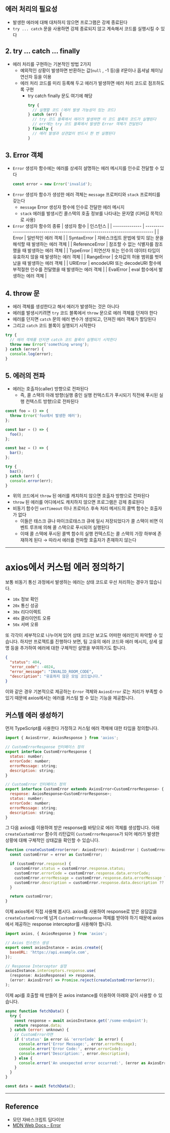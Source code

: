 ## 에러 처리의 필요성

- 발생한 에러에 대해 대처하지 않으면 프로그램은 강제 종료된다
- `try ... catch` 문을 사용하면 강제 종료되지 않고 계속해서 코드를 실행시킬 수 있다

## 2. try ... catch ... finally

- 에러 처리를 구현하는 기본적인 방법 2가지
  - 예외적인 상황이 발생하면 반환하는 값(`null` , -1 등)을 if문이나 옵셔널 체이닝 연산자 등을 이용
  - 에러 처리 코드를 미리 등록해 두고 에러가 발생하면 에러 처리 코드로 점프하도록 구현
    - try catch finally 문도 여기에 해당
      ```jsx
      try {
        // 실행할 코드 (에러 발생 가능성이 있는 코드)
      } catch (err) {
        // try 코드 블록에서 에러가 발생하면 이 코드 블록의 코드가 실행된다
        // err에는 try 코드 블록에서 발생한 Error 객체가 전달된다
      } finally {
        // 에러 발생과 상관없이 반드시 한 번 실행된다
      }
      ```

## 3. Error 객체

- `Error` 생성자 함수에는 에러를 상세히 설명하는 에러 메시지를 인수로 전달할 수 있다
  ```jsx
  const error = new Error('invalid');
  ```
- `Error` 생성자 함수가 생성한 에러 객체는 `message` 프로퍼티와 `stack` 프로퍼티를 갖는다
  - `message` Error 생성자 함수에 인수로 전달한 에러 메시지
  - `stack` 에러를 발생시킨 콜스택의 호출 정보를 나타내는 문자열 (디버깅 목적으로 사용)
- `Error` 생성자 함수의 종류
  | 생성자 함수 | 인스턴스 |
  | -------------- | ------------------------------------------------------------------------------ |
  | Error | 일반적인 에러 객체 |
  | SyntaxError | 자바스크립트 문법에 맞지 않는 문을 해석할 때 발생하는 에러 객체 |
  | ReferenceError | 참조할 수 없는 식별자를 참조했을 때 발생하는 에러 객체 |
  | TypeError | 피연산자 또는 인수의 데이터 타입이 유효하지 않을 때 발생하는 에러 객체 |
  | RangeError | 숫자값의 허용 범위를 벗어났을 때 발생하는 에러 객체 |
  | URIError | encodeURI 또는 decodeURI 함수에 부적절한 인수를 전달했을 때 발생하는 에러 객체 |
  | EvalError | eval 함수에서 발생하는 에러 객체 |

## 4. throw 문

- 에러 객체를 생성한다고 해서 에러가 발생하는 것은 아니다
- 에러를 발생시키려면 `try` 코드 블록에서 `throw` 문으로 에러 객체를 던져야 한다
- 에러를 던지면 `catch` 문의 에러 변수가 생성되고, 던져진 에러 객체가 할당된다
- 그리고 `catch` 코드 블록이 실행되기 시작한다

```jsx
try {
  // 에러 객체를 던지면 catch 코드 블록이 실행되기 시작한다
  throw new Error('something wrong');
} catch (error) {
  console.log(error);
}
```

## 5. 에러의 전파

- 에러는 호출자(caller) 방향으로 전파된다
  - 즉, 콜 스택의 아래 방향(실행 중인 실행 컨텍스트가 푸시되기 직전에 푸시된 실행 컨텍스트 방향)으로 전파된다

```jsx
const foo = () => {
  throw Error('foo에서 발생한 에러');
};

const bar = () => {
  foo();
};

const baz = () => {
  bar();
};

try {
  baz();
} catch (err) {
  console.error(err);
}
```

- 위의 코드에서 `throw` 된 에러를 캐치하지 않으면 호출자 방향으로 전파된다
- `throw` 된 에러를 어디에서도 캐치하지 않으면 프로그램은 강제 종료된다
- 비동기 함수인 `setTimeout` 이나 프로미스 후속 처리 메서드의 콜백 함수는 호출자가 없다
  - 이들은 태스크 큐나 마이크로태스크 큐에 일시 저장되었다가 콜 스택이 비면 이벤트 루프에 의해 콜 스택으로 푸시되어 실행된다
  - 이때 콜 스택에 푸시된 콜백 함수의 실행 컨텍스트는 콜 스택의 가장 하부에 존재하게 된다 → 따라서 에러를 전파할 호출자가 존재하지 않는다

---

# axios에서 커스텀 에러 정의하기

보통 비동기 통신 과정에서 발생하는 에러는 상태 코드로 우선 처리하는 경우가 많습니다.

- `10x` 정보 확인
- `20x` 통신 성공
- `30x` 리다이렉트
- `40x` 클라이언트 오류
- `50x` 서버 오류

또 각각이 세부적으로 나누어져 있어 상태 코드만 보고도 어떠한 에러인지 파악할 수 있습니다.
하지만 프로젝트를 진행하다 보면, 팀 고유의 에러 코드와 에러 메시지, 상세 설명 등을 추가하여 에러에 대한 구체적인 설명을 부여하기도 합니다.

```json
{
  "status": 404,
  "error_code": -4024,
  "error_message": "INVALID_ROOM_CODE",
  "description": "유효하지 않은 모임 코드입니다."
}
```

이와 같은 경우 기본적으로 제공하는 `Error` 객체와 `AxiosError` 로는 처리가 부족할 수 있기 때문에 axios에서는 에러를 커스텀 할 수 있는 기능을 제공합니다.

## 커스템 에러 생성하기

먼저 TypeScript를 사용한다 가정하고 커스텀 에러 객체에 대한 타입을 정의합니다.

```javascript
import { AxiosError, AxiosResponse } from 'axios';

// CustomErrorResponse 인터페이스 정의
export interface CustomErrorResponse {
  status: number;
  errorCode: number;
  errorMessage: string;
  description: string;
}

// CustomError 인터페이스 정의
export interface CustomError extends AxiosError<CustomErrorResponse> {
  response: AxiosResponse<CustomErrorResponse>;
  status: number;
  errorCode: number;
  errorMessage: string;
  description: string;
}
```

그 다음 axios를 이용하여 받은 response를 바탕으로 에러 객체를 생성합니다. 아래 `createCustomError` 함수의 리턴값이 `CustomErrorResponse`가 되어 에러가 발생한 상황에 대해 구체적인 상태값을 확인할 수 있습니다.

```javascript
function createCustomError(error: AxiosError): AxiosError | CustomErrorResponse {
  const customError = error as CustomError;

  if (customError.response) {
    customError.status = customError.response.status;
    customError.errorCode = customError.response.data.errorCode;
    customError.errorMessage = customError.response.data.errorMessage ?? '';
    customError.description = customError.response.data.description ?? '';
  }

  return customError;
}
```

이제 axios에서 직접 사용해 봅시다. axios를 사용하여 response로 받은 응답값을 `createCustomError`에 넘겨 `CustomErrorResponse` 객체를 받아야 하기 때문에 axios에서 제공하는 response interceptor를 사용해야 합니다.

```javascript
import axios, { AxiosResponse } from 'axios';

// Axios 인스턴스 생성
export const axiosInstance = axios.create({
  baseURL: 'https://api.example.com',
});

// Response Interceptor 설정
axiosInstance.interceptors.response.use(
  (response: AxiosResponse) => response,
  (error: AxiosError) => Promise.reject(createCustomError(error));
);
```

이제 api를 호출할 때 만들어 둔 axios instance를 이용하여 아래와 같이 사용할 수 있습니다.

```javascript
async function fetchData() {
  try {
    const response = await axiosInstance.get('/some-endpoint');
    return response.data;
  } catch (error: unknown) {
    // CustomError라면
    if ('status' in error && 'errorCode' in error) {
      console.error('Error Message:', error.errorMessage);
      console.error('Error Code:', error.errorCode);
      console.error('Description:', error.description);
    } else {
      console.error('An unexpected error occurred:', (error as AxiosError).message);
    }
  }
}

const data = await fetchData();
```

---

## Reference

- 모던 자바스크립트 딥다이브
- [MDN Web Docs - Error](https://developer.mozilla.org/ko/docs/Web/JavaScript/Reference/Global_Objects/Error)
